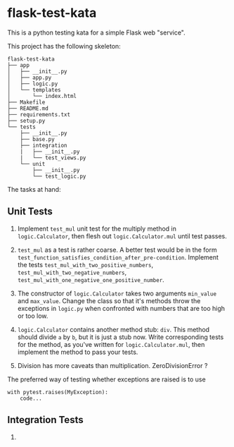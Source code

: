 flask-test-kata
===============

This is a python testing kata for a simple Flask web "service".

This project has the following skeleton:

    flask-test-kata
    ├── app
    │   ├── __init__.py
    │   ├── app.py
    │   ├── logic.py
    │   └── templates
    │       └── index.html
    ├── Makefile
    ├── README.md
    ├── requirements.txt
    ├── setup.py
    └── tests
        ├── __init__.py
        ├── base.py
        ├── integration
        |   ├── __init__.py
        |   └── test_views.py
        └── unit
            ├── __init__.py
            └── test_logic.py

The tasks at hand:

Unit Tests
----------

1. Implement `test_mul` unit test for the multiply method in `logic.Calculator`,
   then flesh out `logic.Calculator.mul` until test passes.

2. `test_mul` as a test is rather coarse. A better test would be in the form
   `test_function_satisfies_condition_after_pre-condition`. Implement the tests
   `test_mul_with_two_positive_numbers`, `test_mul_with_two_negative_numbers`,
   `test_mul_with_one_negative_one_positive_number`.

3. The constructor of `logic.Calculator` takes two arguments `min_value` and
   `max_value`. Change the class so that it's methods throw the exceptions
   in `logic.py` when confronted with numbers that are too high or too low.

4. `logic.Calculator` contains another method stub: `div`. This method should
   divide `a` by `b`, but it is just a stub now. Write corresponding tests for
   the method, as you've written for `logic.Calculator.mul`, then implement
   the method to pass your tests.

5. Division has more caveats than multiplication. ZeroDivisionError ?


The preferred way of testing whether exceptions are raised is to use
```
with pytest.raises(MyException):
    code...
```



Integration Tests
-----------------

1.
